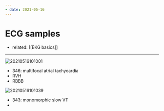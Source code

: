 ```yaml
---
- date: 2021-05-16
---
```


# ECG samples

- related: [[EKG basics]]
---

![20210516101001](https://photos.thisispiggy.com/file/wikiFiles/20210516101001.png)

- 346: multifocal atrial tachycardia
- RVH
- RBBB

![20210516101039](https://photos.thisispiggy.com/file/wikiFiles/20210516101039.png)

- 343: monomorphic slow VT
-
